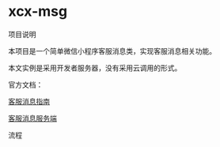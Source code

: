 # xcx-msg

项目说明

本项目是一个简单微信小程序客服消息类，实现客服消息相关功能。

本文实例是采用开发者服务器，没有采用云调用的形式。

官方文档：

[客服消息指南](https://developers.weixin.qq.com/miniprogram/dev/framework/open-ability/customer-message/customer-message.html)

[客服消息服务端](https://developers.weixin.qq.com/miniprogram/dev/api-backend/open-api/customer-message/customerServiceMessage.send.html)

流程



